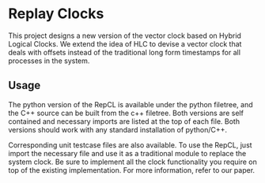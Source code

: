 # Replay Clocks

This project designs a new version of the vector clock based on Hybrid Logical Clocks. We extend the idea of HLC to devise a vector clock that deals with offsets instead of the traditional long form timestamps for all processes in the system. 

## Usage

The python version of the RepCL is available under the python filetree, and the C++ source can be built from the c++ filetree. Both versions are self contained and necessary imports are listed at the top of each file. Both versions should work with any standard installation of python/C++.

Corresponding unit testcase files are also available. To use the RepCL, just import the necessary file and use it as a traditional module to replace the system clock. Be sure to implement all the clock functionality you require on top of the existing implementation. For more information, refer to our paper.